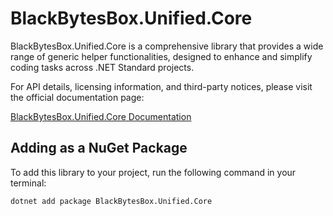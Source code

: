 # BlackBytesBox.Unified.Core

BlackBytesBox.Unified.Core is a comprehensive library that provides a wide range of generic helper functionalities, designed to enhance and simplify coding tasks across .NET Standard projects.

For API details, licensing information, and third-party notices, please visit the official documentation page:

[BlackBytesBox.Unified.Core Documentation](https://carsten-riedel.github.io/BlackBytesBox.Unified.Core/)

## Adding as a NuGet Package

To add this library to your project, run the following command in your terminal:

```
dotnet add package BlackBytesBox.Unified.Core
```

